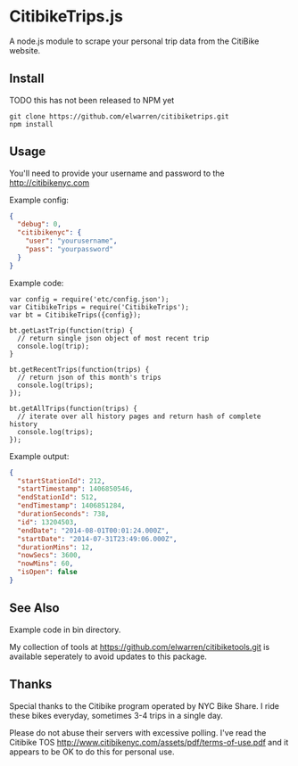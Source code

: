 # CitibikeTrips.js 

A node.js module to scrape your personal trip data from the CitiBike website.

## Install
TODO this has not been released to NPM yet

```
git clone https://github.com/elwarren/citibiketrips.git
npm install
```

## Usage

You'll need to provide your username and password to the http://citibikenyc.com

Example config:

```json
{
  "debug": 0,
  "citibikenyc": {
    "user": "yourusername",
    "pass": "yourpassword"
  }
}
```

Example code:

```node
var config = require('etc/config.json');
var CitibikeTrips = require('CitibikeTrips');
var bt = CitibikeTrips({config});

bt.getLastTrip(function(trip) {
  // return single json object of most recent trip
  console.log(trip);
}

bt.getRecentTrips(function(trips) {
  // return json of this month's trips 
  console.log(trips);
});

bt.getAllTrips(function(trips) {
  // iterate over all history pages and return hash of complete history
  console.log(trips);
});
```

Example output:

```json
{
  "startStationId": 212,
  "startTimestamp": 1406850546,
  "endStationId": 512,
  "endTimestamp": 1406851284,
  "durationSeconds": 738,
  "id": 13204503,
  "endDate": "2014-08-01T00:01:24.000Z",
  "startDate": "2014-07-31T23:49:06.000Z",
  "durationMins": 12,
  "nowSecs": 3600,
  "nowMins": 60,
  "isOpen": false
}
```

## See Also

Example code in bin directory.

My collection of tools at https://github.com/elwarren/citibiketools.git
is available seperately to avoid updates to this package.

## Thanks

Special thanks to the Citibike program operated by NYC Bike Share.  I ride these bikes everyday, sometimes 3-4 trips in a single day.

Please do not abuse their servers with excessive polling.  I've read the Citibike TOS http://www.citibikenyc.com/assets/pdf/terms-of-use.pdf
and it appears to be OK to do this for personal use.



